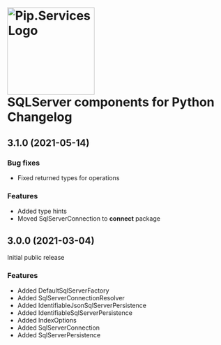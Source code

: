 # <img src="https://uploads-ssl.webflow.com/5ea5d3315186cf5ec60c3ee4/5edf1c94ce4c859f2b188094_logo.svg" alt="Pip.Services Logo" width="200"> <br/> SQLServer components for Python Changelog

## <a name="3.1.0"></a> 3.1.0 (2021-05-14)

### Bug fixes
* Fixed returned types for operations

### Features
* Added type hints
* Moved SqlServerConnection to **connect** package

## <a name="3.0.0"></a> 3.0.0 (2021-03-04)

Initial public release

### Features
* Added DefaultSqlServerFactory
* Added SqlServerConnectionResolver
* Added IdentifiableJsonSqlServerPersistence
* Added IdentifiableSqlServerPersistence
* Added IndexOptions
* Added SqlServerConnection
* Added SqlServerPersistence